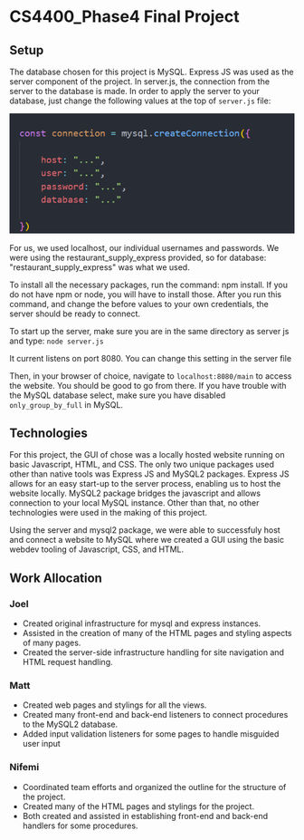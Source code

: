 ﻿# CS4400_Phase4 Final Project

## Setup

The database chosen for this project is MySQL. Express JS was used as the server component of the project. In server.js, the connection from the server to the database is made. In order to apply the server to your database, just change the following values at the top of ```server.js``` file:

![image](./sqlconnection.png)

For us, we used localhost, our individual usernames and passwords. We were using the restaurant_supply_express provided, so for database: "restaurant_supply_express" was what we used.

To install all the necessary packages, run the command:
npm install. If you do not have npm or node, you will have to install those. After you run this command, and change the before values to your own credentials, the server should be ready to connect.

To start up the server, make sure you are in the same directory as server js and type: ```node server.js```

It current listens on port 8080. You can change this setting in the server file

Then, in your browser of choice, navigate to ```localhost:8080/main``` to access the website. You should be good to go from there. If you have trouble with the MySQL database select, make sure you have disabled ```only_group_by_full``` in MySQL.

## Technologies

For this project, the GUI of chose was a locally hosted website running on basic Javascript, HTML, and CSS. The only two unique packages used other than native tools was Express JS and MySQL2 packages. Express JS allows for an easy start-up to the server process, enabling us to host the website locally. MySQL2 package bridges the javascript and allows connection to your local MySQL instance. Other than that, no other technologies were used in the making of this project.

Using the server and mysql2 package, we were able to successfuly host and connect a website to MySQL where we created a GUI using the basic webdev tooling of Javascript, CSS, and HTML.

## Work Allocation

### Joel

* Created original infrastructure for mysql and express instances.
* Assisted in the creation of many of the HTML pages and styling aspects of many pages.
* Created the server-side infrastructure handling for site navigation and HTML request handling.

### Matt

* Created web pages and stylings for all the views.
* Created many front-end and back-end listeners to connect procedures to the MySQL2 database.
* Added input validation listeners for some pages to handle misguided user input

### Nifemi

* Coordinated team efforts and organized the outline for the structure of the project.
* Created many of the HTML pages and stylings for the project.
* Both created and assisted in establishing front-end and back-end handlers for some procedures.
